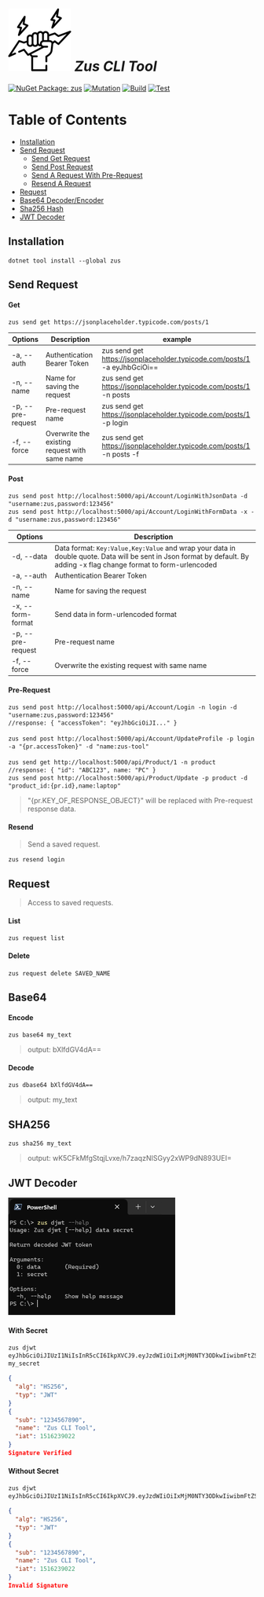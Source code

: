 # ![Zus](https://raw.githubusercontent.com/barzin144/zus/main/zus.png) _Zus CLI Tool_

[![NuGet Package: zus](https://img.shields.io/nuget/v/zus?logo=nuget&label=NuGet&color=4169E1)](https://www.nuget.org/packages/zus)
[![Mutation](https://img.shields.io/endpoint?url=https://gist.githubusercontent.com/barzin144/9f0cbbbaf1e2c85744909ca282bdf21c/raw/stryker.json&logo=Stryker&label=Mutation%20Score&color=4169E1)](https://barzin144.github.io/Zus/reports/index.html)
[![Build](https://github.com/barzin144/Zus/actions/workflows/ci.yml/badge.svg?branch=main)](https://github.com/barzin144/Zus/actions/workflows/ci.yml)
[![Test](https://github.com/barzin144/Zus/actions/workflows/test.yml/badge.svg?branch=main)](https://github.com/barzin144/Zus/actions/workflows/test.yml)

# Table of Contents  
- [Installation](#installation)
- [Send Request](#send-request)
    - [Send Get Request](#get)
    - [Send Post Request](#post)
    - [Send A Request With Pre-Request](#pre-request)
    - [Resend A Request](#resend)
- [Request](#request)
- [Base64 Decoder/Encoder](#base64)
- [Sha256 Hash](#sha256)
- [JWT Decoder](#jwt-decoder)
## Installation
```Shell
dotnet tool install --global zus
```
## Send Request
#### Get
```Shell
zus send get https://jsonplaceholder.typicode.com/posts/1
```
| Options            | Description                                   | example                                                                   |
| ------------------ | --------------------------------------------- | ------------------------------------------------------------------------- |
| -a, --auth         | Authentication Bearer Token                   | zus send get https://jsonplaceholder.typicode.com/posts/1 -a eyJhbGciOi== |
| -n, --name         | Name for saving the request                   | zus send get https://jsonplaceholder.typicode.com/posts/1 -n posts        |
| -p, --pre-request  | Pre-request name                              | zus send get https://jsonplaceholder.typicode.com/posts/1 -p login        |
| -f, --force        | Overwrite the existing request with same name | zus send get https://jsonplaceholder.typicode.com/posts/1 -n posts -f     |
#### Post
```Shell
zus send post http://localhost:5000/api/Account/LoginWithJsonData -d "username:zus,password:123456"
zus send post http://localhost:5000/api/Account/LoginWithFormData -x -d "username:zus,password:123456"
```
| Options            | Description                                                                                                                                                           |
| ------------------ | --------------------------------------------------------------------------------------------------------------------------------------------------------------------- |
| -d, --data         |  Data format: `Key:Value,Key:Value` and wrap your data in double quote. Data will be sent in Json format by default. By adding -x flag change format to form-urlencoded |
| -a, --auth         | Authentication Bearer Token                                                                                                                                           |
| -n, --name         | Name for saving the request                                                                                                                                           |
| -x, --form-format  | Send data in form-urlencoded format                                                                                                                                   |
| -p, --pre-request  | Pre-request name                                                                                                                                                      |
| -f, --force        | Overwrite the existing request with same name                                                                                                                         |
#### Pre-Request
```Shell
zus send post http://localhost:5000/api/Account/Login -n login -d "username:zus,password:123456"
//response: { "accessToken": "eyJhbGciOiJI..." }

zus send post http://localhost:5000/api/Account/UpdateProfile -p login -a "{pr.accessToken}" -d "name:zus-tool"

zus send get http://localhost:5000/api/Product/1 -n product
//response: { "id": "ABC123", name: "PC" }
zus send post http://localhost:5000/api/Product/Update -p product -d "product_id:{pr.id},name:laptop"
```
> "{pr.KEY_OF_RESPONSE_OBJECT}" will be replaced with Pre-request response data.
#### Resend
>  Send a saved request.
```Shell
zus resend login
```
## Request
>  Access to saved requests.
#### List
```Shell
zus request list
```
#### Delete
```Shell
zus request delete SAVED_NAME
```
## Base64
#### Encode
```Shell
zus base64 my_text
```
> output: bXlfdGV4dA==
#### Decode
```Shell
zus dbase64 bXlfdGV4dA==
```
> output: my_text
## SHA256
```Shell
zus sha256 my_text
```
> output: wK5CFkMfgStqjLvxe/h7zaqzNISGyy2xWP9dN893UEI=
## JWT Decoder
![image](https://raw.githubusercontent.com/barzin144/zus/main/.github/assets/zus-djwt.png)
#### With Secret
```Shell
zus djwt eyJhbGciOiJIUzI1NiIsInR5cCI6IkpXVCJ9.eyJzdWIiOiIxMjM0NTY3ODkwIiwibmFtZSI6Ilp1cyBDTEkgVG9vbCIsImlhdCI6MTUxNjIzOTAyMn0.9BmMva7XRwYtaNkvmobWNNQX8lHyGnSyVRuzgCjEcIY my_secret
```
```Json
{
  "alg": "HS256",
  "typ": "JWT"
}
{
  "sub": "1234567890",
  "name": "Zus CLI Tool",
  "iat": 1516239022
}
Signature Verified
```
#### Without Secret
```Shell
zus djwt eyJhbGciOiJIUzI1NiIsInR5cCI6IkpXVCJ9.eyJzdWIiOiIxMjM0NTY3ODkwIiwibmFtZSI6Ilp1cyBDTEkgVG9vbCIsImlhdCI6MTUxNjIzOTAyMn0.9BmMva7XRwYtaNkvmobWNNQX8lHyGnSyVRuzgCjEcIY
```
```Json
{
  "alg": "HS256",
  "typ": "JWT"
}
{
  "sub": "1234567890",
  "name": "Zus CLI Tool",
  "iat": 1516239022
}
Invalid Signature
```


